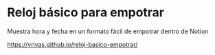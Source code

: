 # Reloj básico para empotrar
Muestra hora y fecha en un formato fácil de empotrar dentro de Notion

https://vrivas.github.io/reloj-basico-empotrar/